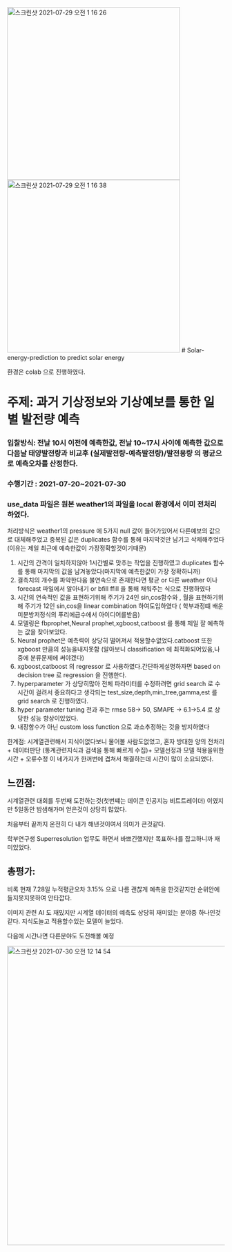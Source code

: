 
<img width="400" alt="스크린샷 2021-07-29 오전 1 16 26" src="https://user-images.githubusercontent.com/76778082/127359862-fdb8a136-f695-44ba-a5b9-c6a52d72ace7.png">
<img width="400" alt="스크린샷 2021-07-29 오전 1 16 38" src="https://user-images.githubusercontent.com/76778082/127359872-189e667e-1942-43ec-b924-72c639dfeb09.png">
# Solar-energy-prediction
to predict solar energy

환경은 colab 으로 진행하였다.

# 주제: 과거 기상정보와 기상예보를 통한 일별 발전량 예측

### 입찰방식: 전날 10시 이전에 예측한값, 전날 10~17시 사이에 예측한 값으로 다음날 태양발전량과 비교후 (실제발전량-예측발전량)/발전용량 의 평균으로 예측오차를 산정한다.

### 수행기간 : 2021-07-20~2021-07-30

### use_data 파일은 원본 weather1의 파일을 local 환경에서 이미 전처리 하였다.

처리방식은 weather1의 pressure 에 5가지 null 값이 들어가있어서 다른예보의 값으로 대체해주었고 
중복된 값은 duplicates 함수를 통해 마지막것만 남기고 삭제해주었다(이유는 제일 최근에 예측한값이 가장정확할것이기때문)

1. 시간의 간격이 일치하지않아 1시간별로 맞추는 작업을 진행하였고 duplicates 함수를 통해 마지막의 값을 남겨놓았다(마지막에 예측한값이 가장 정확하니까)
2. 결측치의 개수를 파악한다음 불연속으로 존재한다면 평균 or 다른 weather 이나 forecast 파일에서 알아내기 or bfill ffill 을 통해 채워주는 식으로 진행하였다
3. 시간의 연속적인 값을 표현하기위해 주기가 24인 sin,cos함수와  , 월을 표현하기위해 주기가 12인 sin,cos을 linear combination 하여도입하였다 ( 학부과정떄 배운 미분방저정식의 푸리에급수에서 아이디어를받음)
4. 모델링은 fbprophet,Neural prophet,xgboost,catboost 를 통해 제일 잘 예측하는 값을 찾아보았다.
5. Neural prophet은 예측력이 상당히 떨어져서 적용할수없었다.catboost 또한 xgboost 만큼의 성능을내지못함 (알아보니 classification 에 최적화되어있음,나중에 분류문제에 써야겠다)
6. xgboost,catboost 의 regressor 로 사용하였다.간단하게설명하자면 based on decision tree 로 regression 을 진행한다.
7. hyperparameter 가 상당히많아 전체 파라미터를 수정하려면 grid search 로 수시간이 걸려서 중요하다고 생각되는 test_size,depth,min_tree,gamma,est 를 grid search 로 진행하였다.
8. hyper parameter tuning 전과 후는 rmse 58-> 50, SMAPE -> 6.1->5.4 로 상당한 성능 향상이있었다.
9. 내장함수가 아닌 custom loss function 으로 과소추정하는 것을 방지하였다 

한계점: 시계열관련해서 지식이없다보니 물어볼 사람도없었고, 혼자 방대한 양의 전처리 + 데이터판단 (통계관련지식과 검색을 통해 빠르게 수집)+ 모델선정과 모델 적용을위한 시간 + 오류수정 
이 네가지가 한꺼번에 겹쳐서 해결하는데 시간이 많이 소요되었다. 


## 느낀점:

시계열관련 대회를 두번째 도전하는것(첫번쨰는 데이콘 인공지능 비트트레이더)  이였지만 5일동안 밤샘해가며 얻은것이 상당히 많았다.

처음부터 끝까지 온전히 다 내가 해낸것이여서 의미가 큰것같다.

학부연구생 Superresolution 업무도 하면서 바쁘긴했지만 목표하나를 잡고하니까 재미있었다.


## 총평가: 
비록 현재 7.28일 누적평균오차 3.15% 으로 나름 괜찮게 예측을 한것같지만 순위안에 들지못지못하여 안타깝다.

 이미지 관련 AI 도 재밌지만 시계열 데이터의 예측도 상당히 재미있는 분야중 하나인것같다. 지식도늘고 적용할수있는 모델이 늘었다.

 다음에 시간나면 다른분야도 도전해볼 예정


<img width="693" alt="스크린샷 2021-07-30 오전 12 14 54" src="https://user-images.githubusercontent.com/76778082/127518509-aaefcffc-b62e-4d3e-92a6-a1b53a0c10be.png">



